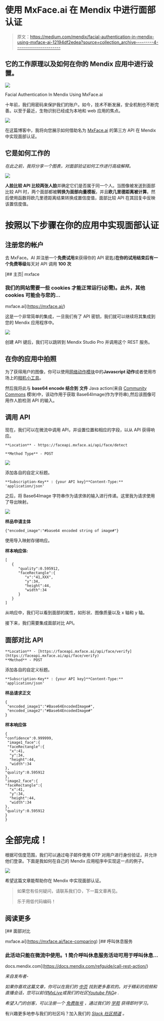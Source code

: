 # 使用 MxFace.ai 在 Mendix 中进行面部认证

> 原文：<https://medium.com/mendix/facial-authentication-in-mendix-using-mxface-ai-12194df2edea?source=collection_archive---------4----------------------->

## 它的工作原理以及如何在你的 Mendix 应用中进行设置。

![](img/f943ddece9405fde53e6e0816d6a4e81.png)

Facial Authentication In Mendix Using MxFace.ai

十年前，我们用密码来保护我们的账户。如今，技术不断发展，安全机制也不断完善。以至于最近，生物识别已经成为本地和 web 应用的焦点。

![](img/e62131b160ef2bc22b6fcc45a4c96bd6.png)

在这篇博客中，我将向您展示如何借助名为 [MxFace.ai](https://mxface.ai/about-us) 的第三方 API 在 Mendix 中实现面部认证。

## 它是如何工作的

*在此之前，我将分享一个图表，对面部验证如何工作进行高级解释。*

![](img/cdfd965453f2e17f96866d591de0325e.png)

**人脸比较 API 比较两张人脸**并确定它们是否属于同一个人。当图像被发送到面部比较 API 时，两个面部都被**转换为面部向量模板**，并且**欧几里德距离被计算**。然后使用函数将欧几里德距离结果转换成置信度值，面部比较 API 在其回复中反映该置信度值。

# **按照以下步骤在你的应用中实现面部认证**

## 注册您的帐户

去 MxFace。AI 并注册一个**免费试用**来获得你的 API 密匙(**在你的试用结束后有一个免费等级**每天对 API 调用 **100 次**

[](https://mxface.ai/) [## 主页| mxface

### 我们的网站需要一些 cookies 才能正常运行(必需)。此外，其他 cookies 可能会与您的…

mxface.ai](https://mxface.ai/) 

这是一个非常简单的集成，一旦我们有了 API 密钥，我们就可以继续将其集成到您的 Mendix 应用程序中。

![](img/a30c786bd8417be486691d721d2f165b.png)

创建 API 键后，我们可以跳转到 Mendix Studio Pro 并调用这个 REST 服务。

## 在你的应用中拍照

为了获得用户的图像，你可以使用[网络动作模块](https://docs.mendix.com/appstore/modules/web-actions/)中的**Javascript 动作**或者使用市场上的[相机小工具](https://marketplace.mendix.com/link/component/107943)。

然后我将此与 **base64 encode 结合到** **文件** Java action(来自 [Community Commons](https://marketplace.mendix.com/link/component/170) 模块)中，该动作用于获取 Base64Image(作为字符串),然后该图像可用作人脸检测 API 的输入。

## 调用 API

现在，我们可以在微流中调用 API，并设置位置和相应的字段，以从 API 获得响应。

```
**Location** - https://faceapi.mxface.ai/api/face/detect

**Method Type** - POST 
```

![](img/888a970f67e68b73fbfdadb8a9c83974.png)

添加各自的自定义标题。

```
**Subscription-Key** : {your API key}**Content-Type:** 'application/json'
```

之后，将 Base64Image 字符串作为请求体的输入进行传递。这里我为请求使用了导出映射。

![](img/565c42f3ded3f8b7ef04cdf2b9013a40.png)

**样品申请主体**

```
{"encoded_image":"#base64 encoded string of image#"}
```

使用导入映射存储响应。

**样本响应体:**

```
[
   {
      "quality":0.595912,
      "faceRectangle":{
         "x":"41,XXX",
         "y":34,
         "height":44,
         "width":34
      }
   }
]
```

从响应中，我们可以看到面部的属性，如形状、图像质量以及 x 轴和 y 轴。

接下来，我们需要集成面部对比 API。

## 面部对比 API

```
**Location** - [https://faceapi.mxface.ai/api/face/verify](https://faceapi.mxface.ai/api/face/verify)
**Method** - POST
```

添加各自的自定义标题。

```
**Subscription-Key** : {your API key}**Content-Type:** 'application/json'
```

**样品请求正文**

```
{
 "encoded_image1":"#Base64EncodedImage#",
 "encoded_image2":"#Base64EncodedImage#"
}
```

**样本响应体**

```
{
"confidence":0.999999,
 "image1_face":{ 
 "faceRectangle":{
  "x":41,
  "y":34,
  "height":44,
  "width":34
},
"quality":0.595912
},
"image2_face":{
"faceRectangle":{
  "x":41,
  "y":34,
  "height":44,
  "width":34
},
"quality":0.595912
}
}
```

# 全部完成！

根据可信度范围，我们可以通过电子邮件使用 OTP 对用户进行身份验证，并允许他们登录。下面是我如何在自己的 Mendix 应用程序中实现这一点的例子。

![](img/33690e0b14f91749247323df11aac060.png)

希望这篇文章能帮助你在 Mendix 中实现面部认证。

> 如果您有任何疑问，请联系我们😊，下一篇文章再见。
> 
> 乐于用低代码编码！

## 阅读更多

[](https://mxface.ai/face-comparing) [## 面部对比

mxface.ai](https://mxface.ai/face-comparing)  [## 呼叫休息服务

### 此活动只能在微流中使用。1 简介呼叫休息服务活动可用于呼叫休息…

docs.mendix.com](https://docs.mendix.com/refguide/call-rest-action/) 

*来自发布者-*

*如果你喜欢这篇文章，你可以在我们的* [*中页*](https://medium.com/mendix) *找到更多喜欢的。对于精彩的视频和直播会话，您可以前往*[*MxLive*](https://www.mendix.com/live/)*或我们的社区*[*Youtube PAG*](https://www.youtube.com/c/MendixCommunity/community)*e .*

*希望入门的创客，可以注册一个* [*免费账号*](https://signup.mendix.com/link/signup/?source=direct) *，通过我们的* [*学苑*](https://academy.mendix.com/link/home) *获得即时学习。*

有兴趣更多地参与我们的社区吗？加入我们的 [*Slack 社区频道*](https://join.slack.com/t/mendixcommunity/shared_invite/zt-hwhwkcxu-~59ywyjqHlUHXmrw5heqpQ) *。*